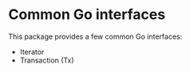 # Common Go interfaces

This package provides a few common Go interfaces:

- Iterator
- Transaction (Tx)